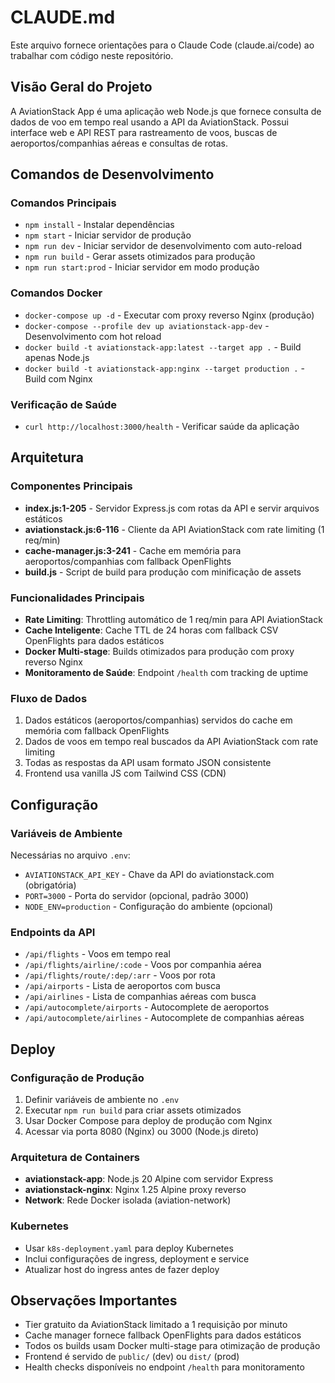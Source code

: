 # CLAUDE.md

Este arquivo fornece orientações para o Claude Code (claude.ai/code) ao trabalhar com código neste repositório.

## Visão Geral do Projeto

A AviationStack App é uma aplicação web Node.js que fornece consulta de dados de voo em tempo real usando a API da AviationStack. Possui interface web e API REST para rastreamento de voos, buscas de aeroportos/companhias aéreas e consultas de rotas.

## Comandos de Desenvolvimento

### Comandos Principais
- `npm install` - Instalar dependências
- `npm start` - Iniciar servidor de produção
- `npm run dev` - Iniciar servidor de desenvolvimento com auto-reload
- `npm run build` - Gerar assets otimizados para produção
- `npm run start:prod` - Iniciar servidor em modo produção

### Comandos Docker
- `docker-compose up -d` - Executar com proxy reverso Nginx (produção)
- `docker-compose --profile dev up aviationstack-app-dev` - Desenvolvimento com hot reload
- `docker build -t aviationstack-app:latest --target app .` - Build apenas Node.js
- `docker build -t aviationstack-app:nginx --target production .` - Build com Nginx

### Verificação de Saúde
- `curl http://localhost:3000/health` - Verificar saúde da aplicação

## Arquitetura

### Componentes Principais
- **index.js:1-205** - Servidor Express.js com rotas da API e servir arquivos estáticos
- **aviationstack.js:6-116** - Cliente da API AviationStack com rate limiting (1 req/min)
- **cache-manager.js:3-241** - Cache em memória para aeroportos/companhias com fallback OpenFlights
- **build.js** - Script de build para produção com minificação de assets

### Funcionalidades Principais
- **Rate Limiting**: Throttling automático de 1 req/min para API AviationStack
- **Cache Inteligente**: Cache TTL de 24 horas com fallback CSV OpenFlights para dados estáticos
- **Docker Multi-stage**: Builds otimizados para produção com proxy reverso Nginx
- **Monitoramento de Saúde**: Endpoint `/health` com tracking de uptime

### Fluxo de Dados
1. Dados estáticos (aeroportos/companhias) servidos do cache em memória com fallback OpenFlights
2. Dados de voos em tempo real buscados da API AviationStack com rate limiting
3. Todas as respostas da API usam formato JSON consistente
4. Frontend usa vanilla JS com Tailwind CSS (CDN)

## Configuração

### Variáveis de Ambiente
Necessárias no arquivo `.env`:
- `AVIATIONSTACK_API_KEY` - Chave da API do aviationstack.com (obrigatória)
- `PORT=3000` - Porta do servidor (opcional, padrão 3000)
- `NODE_ENV=production` - Configuração do ambiente (opcional)

### Endpoints da API
- `/api/flights` - Voos em tempo real
- `/api/flights/airline/:code` - Voos por companhia aérea
- `/api/flights/route/:dep/:arr` - Voos por rota
- `/api/airports` - Lista de aeroportos com busca
- `/api/airlines` - Lista de companhias aéreas com busca
- `/api/autocomplete/airports` - Autocomplete de aeroportos
- `/api/autocomplete/airlines` - Autocomplete de companhias aéreas

## Deploy

### Configuração de Produção
1. Definir variáveis de ambiente no `.env`
2. Executar `npm run build` para criar assets otimizados
3. Usar Docker Compose para deploy de produção com Nginx
4. Acessar via porta 8080 (Nginx) ou 3000 (Node.js direto)

### Arquitetura de Containers
- **aviationstack-app**: Node.js 20 Alpine com servidor Express
- **aviationstack-nginx**: Nginx 1.25 Alpine proxy reverso
- **Network**: Rede Docker isolada (aviation-network)

### Kubernetes
- Usar `k8s-deployment.yaml` para deploy Kubernetes
- Inclui configurações de ingress, deployment e service
- Atualizar host do ingress antes de fazer deploy

## Observações Importantes

- Tier gratuito da AviationStack limitado a 1 requisição por minuto
- Cache manager fornece fallback OpenFlights para dados estáticos
- Todos os builds usam Docker multi-stage para otimização de produção
- Frontend é servido de `public/` (dev) ou `dist/` (prod)
- Health checks disponíveis no endpoint `/health` para monitoramento
